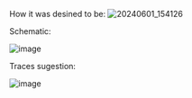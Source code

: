 How it was desined to be:
![20240601_154126](https://github.com/FledWaif/ColorSensorProject/assets/117331016/20b1e91e-9c18-4285-acfa-6096c7385962)

Schematic:

![image](https://github.com/FledWaif/LEGOcolorsensorTest/assets/117331016/7f55a53d-b0e6-4029-b559-befc9d683d2d)

Traces sugestion:

![image](https://github.com/FledWaif/ColorSensorProject/assets/117331016/515e074e-fdcb-4e21-818a-1f5636eb6570)
